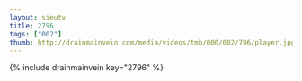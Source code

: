 ```yaml
--- 
layout: sieutv
title: 2796
tags: ["002"]
thumb: http://drainmainvein.com/media/videos/tmb/000/002/796/player.jpg
---
```

{% include drainmainvein key="2796" %} 
